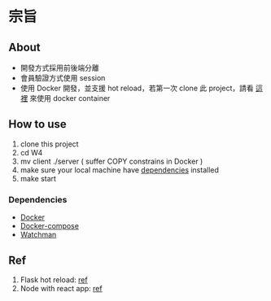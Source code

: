 # 宗旨

## About

-   開發方式採用前後端分離
-   會員驗證方式使用 session
-   使用 Docker 開發，並支援 hot reload，若第一次 clone 此 project，請看 [這裡](#docker) 來使用 docker container

## How to use

1.  clone this project
2.  cd W4
3.  mv client ./server ( suffer COPY constrains in Docker )
4.  make sure your local machine have [dependencies](#dependencies) installed
4.  make start

### Dependencies

-   [Docker](https://docs.docker.com/get-docker/)
-   [Docker-compose](https://docs.docker.com/compose/)
-   [Watchman](https://facebook.github.io/watchman/docs/install.html)

## Ref

1.  Flask hot reload: [ref](https://medium.com/hootsuite-engineering/hot-reloading-on-a-dockerized-flask-app-4e87b88ea303)
2.  Node with react app: [ref](https://xiaolishen.medium.com/develop-in-docker-a-node-backend-and-a-react-front-end-talking-to-each-other-5c522156f634)
